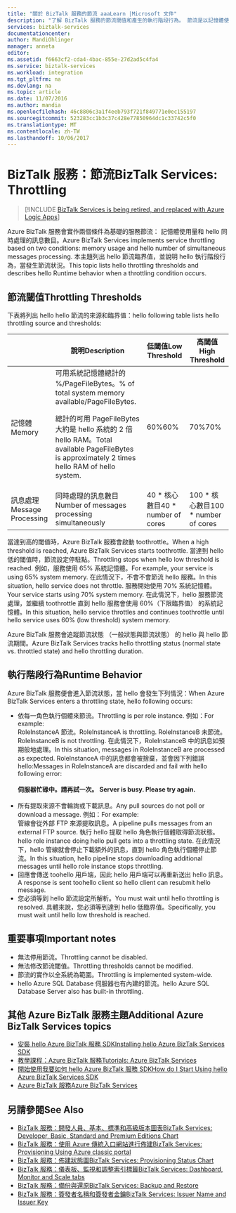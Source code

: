 ```yaml
---
title: "關於 BizTalk 服務的節流 aaaLearn |Microsoft 文件"
description: "了解 BizTalk 服務的節流閾值和產生的執行階段行為。 節流是以記憶體使用量和訊息數為依據。 MABS，WABS"
services: biztalk-services
documentationcenter: 
author: MandiOhlinger
manager: anneta
editor: 
ms.assetid: f6663cf2-cda4-4bac-855e-27d2ad5c4fa4
ms.service: biztalk-services
ms.workload: integration
ms.tgt_pltfrm: na
ms.devlang: na
ms.topic: article
ms.date: 11/07/2016
ms.author: mandia
ms.openlocfilehash: 46c8806c3a1f4eeb793f721f849771e0ec155197
ms.sourcegitcommit: 523283cc1b3c37c428e77850964dc1c33742c5f0
ms.translationtype: MT
ms.contentlocale: zh-TW
ms.lasthandoff: 10/06/2017
---
```

# <a name="biztalk-services-throttling"></a><span data-ttu-id="9b050-105">BizTalk 服務：節流</span><span class="sxs-lookup"><span data-stu-id="9b050-105">BizTalk Services: Throttling</span></span>

> [!INCLUDE [BizTalk Services is being retired, and replaced with Azure Logic Apps](../../includes/biztalk-services-retirement.md)]

<span data-ttu-id="9b050-106">Azure BizTalk 服務會實作兩個條件為基礎的服務節流： 記憶體使用量和 hello 同時處理的訊息數目。</span><span class="sxs-lookup"><span data-stu-id="9b050-106">Azure BizTalk Services implements service throttling based on two conditions: memory usage and hello number of simultaneous messages processing.</span></span> <span data-ttu-id="9b050-107">本主題列出 hello 節流臨界值，並說明 hello 執行階段行為，當發生節流狀況。</span><span class="sxs-lookup"><span data-stu-id="9b050-107">This topic lists hello throttling thresholds and describes hello Runtime behavior when a throttling condition occurs.</span></span>

## <a name="throttling-thresholds"></a><span data-ttu-id="9b050-108">節流閾值</span><span class="sxs-lookup"><span data-stu-id="9b050-108">Throttling Thresholds</span></span>
<span data-ttu-id="9b050-109">下表將列出 hello hello 節流的來源和臨界值：</span><span class="sxs-lookup"><span data-stu-id="9b050-109">hello following table lists hello throttling source and thresholds:</span></span>

|  | <span data-ttu-id="9b050-110">說明</span><span class="sxs-lookup"><span data-stu-id="9b050-110">Description</span></span> | <span data-ttu-id="9b050-111">低閾值</span><span class="sxs-lookup"><span data-stu-id="9b050-111">Low Threshold</span></span> | <span data-ttu-id="9b050-112">高閾值</span><span class="sxs-lookup"><span data-stu-id="9b050-112">High Threshold</span></span> |
| --- | --- | --- | --- |
| <span data-ttu-id="9b050-113">記憶體</span><span class="sxs-lookup"><span data-stu-id="9b050-113">Memory</span></span> |<span data-ttu-id="9b050-114">可用系統記憶體總計的 %/PageFileBytes。</span><span class="sxs-lookup"><span data-stu-id="9b050-114">% of total system memory available/PageFileBytes.</span></span> <p><p><span data-ttu-id="9b050-115">總計的可用 PageFileBytes 大約是 hello 系統的 2 倍 hello RAM。</span><span class="sxs-lookup"><span data-stu-id="9b050-115">Total available PageFileBytes is approximately 2 times hello RAM of hello system.</span></span> |<span data-ttu-id="9b050-116">60%</span><span class="sxs-lookup"><span data-stu-id="9b050-116">60%</span></span> |<span data-ttu-id="9b050-117">70%</span><span class="sxs-lookup"><span data-stu-id="9b050-117">70%</span></span> |
| <span data-ttu-id="9b050-118">訊息處理</span><span class="sxs-lookup"><span data-stu-id="9b050-118">Message Processing</span></span> |<span data-ttu-id="9b050-119">同時處理的訊息數目</span><span class="sxs-lookup"><span data-stu-id="9b050-119">Number of messages processing simultaneously</span></span> |<span data-ttu-id="9b050-120">40 * 核心數目</span><span class="sxs-lookup"><span data-stu-id="9b050-120">40 * number of cores</span></span> |<span data-ttu-id="9b050-121">100 * 核心數目</span><span class="sxs-lookup"><span data-stu-id="9b050-121">100 * number of cores</span></span> |

<span data-ttu-id="9b050-122">當達到高的閾值時，Azure BizTalk 服務會啟動 toothrottle。</span><span class="sxs-lookup"><span data-stu-id="9b050-122">When a high threshold is reached, Azure BizTalk Services starts toothrottle.</span></span> <span data-ttu-id="9b050-123">當達到 hello 低的閾值時，節流設定停駐點。</span><span class="sxs-lookup"><span data-stu-id="9b050-123">Throttling stops when hello low threshold is reached.</span></span> <span data-ttu-id="9b050-124">例如，服務使用 65% 系統記憶體。</span><span class="sxs-lookup"><span data-stu-id="9b050-124">For example, your service is using 65% system memory.</span></span> <span data-ttu-id="9b050-125">在此情況下，不會不會節流 hello 服務。</span><span class="sxs-lookup"><span data-stu-id="9b050-125">In this situation, hello service does not throttle.</span></span> <span data-ttu-id="9b050-126">服務開始使用 70% 系統記憶體。</span><span class="sxs-lookup"><span data-stu-id="9b050-126">Your service starts using 70% system memory.</span></span> <span data-ttu-id="9b050-127">在此情況下，hello 服務節流處理，並繼續 toothrottle 直到 hello 服務會使用 60%（下限臨界值） 的系統記憶體。</span><span class="sxs-lookup"><span data-stu-id="9b050-127">In this situation, hello service throttles and continues toothrottle until hello service uses 60% (low threshold) system memory.</span></span>

<span data-ttu-id="9b050-128">Azure BizTalk 服務會追蹤節流狀態 （一般狀態與節流狀態） 的 hello 與 hello 節流期間。</span><span class="sxs-lookup"><span data-stu-id="9b050-128">Azure BizTalk Services tracks hello throttling status (normal state vs. throttled state) and hello throttling duration.</span></span>

## <a name="runtime-behavior"></a><span data-ttu-id="9b050-129">執行階段行為</span><span class="sxs-lookup"><span data-stu-id="9b050-129">Runtime Behavior</span></span>
<span data-ttu-id="9b050-130">Azure BizTalk 服務便會進入節流狀態，當 hello 會發生下列情況：</span><span class="sxs-lookup"><span data-stu-id="9b050-130">When Azure BizTalk Services enters a throttling state, hello following occurs:</span></span>

* <span data-ttu-id="9b050-131">依每一角色執行個體來節流。</span><span class="sxs-lookup"><span data-stu-id="9b050-131">Throttling is per role instance.</span></span> <span data-ttu-id="9b050-132">例如：</span><span class="sxs-lookup"><span data-stu-id="9b050-132">For example:</span></span><br/>
  <span data-ttu-id="9b050-133">RoleInstanceA 節流。</span><span class="sxs-lookup"><span data-stu-id="9b050-133">RoleInstanceA is throttling.</span></span> <span data-ttu-id="9b050-134">RoleInstanceB 未節流。</span><span class="sxs-lookup"><span data-stu-id="9b050-134">RoleInstanceB is not throttling.</span></span> <span data-ttu-id="9b050-135">在此情況下，RoleInstanceB 中的訊息如預期般地處理。</span><span class="sxs-lookup"><span data-stu-id="9b050-135">In this situation, messages in RoleInstanceB are processed as expected.</span></span> <span data-ttu-id="9b050-136">RoleInstanceA 中的訊息都會被捨棄，並會因下列錯誤 hello:</span><span class="sxs-lookup"><span data-stu-id="9b050-136">Messages in RoleInstanceA are discarded and fail with hello following error:</span></span><br/><br/><span data-ttu-id="9b050-137">
  **伺服器忙碌中。請再試一次。**</span><span class="sxs-lookup"><span data-stu-id="9b050-137">
**Server is busy. Please try again.**</span></span><br/><br/>
* <span data-ttu-id="9b050-138">所有提取來源不會輪詢或下載訊息。</span><span class="sxs-lookup"><span data-stu-id="9b050-138">Any pull sources do not poll or download a message.</span></span> <span data-ttu-id="9b050-139">例如：</span><span class="sxs-lookup"><span data-stu-id="9b050-139">For example:</span></span><br/>
  <span data-ttu-id="9b050-140">管線會從外部 FTP 來源提取訊息。</span><span class="sxs-lookup"><span data-stu-id="9b050-140">A pipeline pulls messages from an external FTP source.</span></span> <span data-ttu-id="9b050-141">執行 hello 提取 hello 角色執行個體取得節流狀態。</span><span class="sxs-lookup"><span data-stu-id="9b050-141">hello role instance doing hello pull gets into a throttling state.</span></span> <span data-ttu-id="9b050-142">在此情況下，hello 管線就會停止下載額外的訊息，直到 hello 角色執行個體停止節流。</span><span class="sxs-lookup"><span data-stu-id="9b050-142">In this situation, hello pipeline stops downloading additional messages until hello role instance stops throttling.</span></span>
* <span data-ttu-id="9b050-143">回應會傳送 toohello 用戶端，因此 hello 用戶端可以再重新送出 hello 訊息。</span><span class="sxs-lookup"><span data-stu-id="9b050-143">A response is sent toohello client so hello client can resubmit hello message.</span></span>
* <span data-ttu-id="9b050-144">您必須等到 hello 節流設定所解析。</span><span class="sxs-lookup"><span data-stu-id="9b050-144">You must wait until hello throttling is resolved.</span></span> <span data-ttu-id="9b050-145">具體來說，您必須等到達到 hello 低臨界值。</span><span class="sxs-lookup"><span data-stu-id="9b050-145">Specifically, you must wait until hello low threshold is reached.</span></span>

## <a name="important-notes"></a><span data-ttu-id="9b050-146">重要事項</span><span class="sxs-lookup"><span data-stu-id="9b050-146">Important notes</span></span>
* <span data-ttu-id="9b050-147">無法停用節流。</span><span class="sxs-lookup"><span data-stu-id="9b050-147">Throttling cannot be disabled.</span></span>
* <span data-ttu-id="9b050-148">無法修改節流閾值。</span><span class="sxs-lookup"><span data-stu-id="9b050-148">Throttling thresholds cannot be modified.</span></span>
* <span data-ttu-id="9b050-149">節流的實作以全系統為範圍。</span><span class="sxs-lookup"><span data-stu-id="9b050-149">Throttling is implemented system-wide.</span></span>
* <span data-ttu-id="9b050-150">hello Azure SQL Database 伺服器也有內建的節流。</span><span class="sxs-lookup"><span data-stu-id="9b050-150">hello Azure SQL Database Server also has built-in throttling.</span></span>

## <a name="additional-azure-biztalk-services-topics"></a><span data-ttu-id="9b050-151">其他 Azure BizTalk 服務主題</span><span class="sxs-lookup"><span data-stu-id="9b050-151">Additional Azure BizTalk Services topics</span></span>
* [<span data-ttu-id="9b050-152">安裝 hello Azure BizTalk 服務 SDK</span><span class="sxs-lookup"><span data-stu-id="9b050-152">Installing hello Azure BizTalk Services SDK</span></span>](http://go.microsoft.com/fwlink/p/?LinkID=241589)<br/>
* [<span data-ttu-id="9b050-153">教學課程：Azure BizTalk 服務</span><span class="sxs-lookup"><span data-stu-id="9b050-153">Tutorials: Azure BizTalk Services</span></span>](http://go.microsoft.com/fwlink/p/?LinkID=236944)<br/>
* [<span data-ttu-id="9b050-154">開始使用我要如何 hello Azure BizTalk 服務 SDK</span><span class="sxs-lookup"><span data-stu-id="9b050-154">How do I Start Using hello Azure BizTalk Services SDK</span></span>](http://go.microsoft.com/fwlink/p/?LinkID=302335)<br/>
* [<span data-ttu-id="9b050-155">Azure BizTalk 服務</span><span class="sxs-lookup"><span data-stu-id="9b050-155">Azure BizTalk Services</span></span>](http://go.microsoft.com/fwlink/p/?LinkID=303664)<br/>

## <a name="see-also"></a><span data-ttu-id="9b050-156">另請參閱</span><span class="sxs-lookup"><span data-stu-id="9b050-156">See Also</span></span>
* [<span data-ttu-id="9b050-157">BizTalk 服務：開發人員、基本、標準和高級版本圖表</span><span class="sxs-lookup"><span data-stu-id="9b050-157">BizTalk Services: Developer, Basic, Standard and Premium Editions Chart</span></span>](http://go.microsoft.com/fwlink/p/?LinkID=302279)<br/>
* [<span data-ttu-id="9b050-158">BizTalk 服務：使用 Azure 傳統入口網站進行佈建</span><span class="sxs-lookup"><span data-stu-id="9b050-158">BizTalk Services: Provisioning Using Azure classic portal</span></span>](http://go.microsoft.com/fwlink/p/?LinkID=302280)<br/>
* [<span data-ttu-id="9b050-159">BizTalk 服務：佈建狀態圖</span><span class="sxs-lookup"><span data-stu-id="9b050-159">BizTalk Services: Provisioning Status Chart</span></span>](http://go.microsoft.com/fwlink/p/?LinkID=329870)<br/>
* [<span data-ttu-id="9b050-160">BizTalk 服務：儀表板、監視和調整索引標籤</span><span class="sxs-lookup"><span data-stu-id="9b050-160">BizTalk Services: Dashboard, Monitor and Scale tabs</span></span>](http://go.microsoft.com/fwlink/p/?LinkID=302281)<br/>
* [<span data-ttu-id="9b050-161">BizTalk 服務：備份與還原</span><span class="sxs-lookup"><span data-stu-id="9b050-161">BizTalk Services: Backup and Restore</span></span>](http://go.microsoft.com/fwlink/p/?LinkID=329873)<br/>
* [<span data-ttu-id="9b050-162">BizTalk 服務：簽發者名稱和簽發者金鑰</span><span class="sxs-lookup"><span data-stu-id="9b050-162">BizTalk Services: Issuer Name and Issuer Key</span></span>](http://go.microsoft.com/fwlink/p/?LinkID=303941)<br/>

